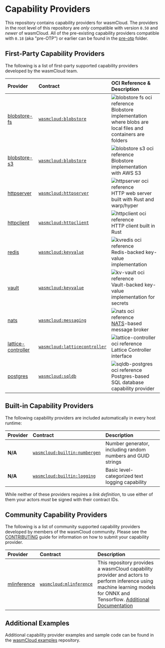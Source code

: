 # Capability Providers

This repository contains capability providers for wasmCloud. The providers
in the root level of this repository are _only_ compatible with version `0.50`
and _newer_ of wasmCloud. All of the pre-existing capability providers compatible
with `0.18` (aka "pre-OTP") or earlier can be found in the [pre-otp](./pre-otp) folder.

## First-Party Capability Providers

The following is a list of first-party supported capability providers developed by the
wasmCloud team.

| Provider                                   | Contract                                                                                              | OCI Reference & Description                                                                                                                                                                                                           |
| :----------------------------------------- | :---------------------------------------------------------------------------------------------------- | :------------------------------------------------------------------------------------------------------------------------------------------------------------------------------------------------------------------------------------ |
| [blobstore-fs](./blobstore-fs)             | [`wasmcloud:blobstore`](https://github.com/wasmCloud/interfaces/tree/main/blobstore-fs)               | <img alt='blobstore fs oci reference' src='https://img.shields.io/endpoint?url=https%3A%2F%2Fmauve-ladybug-4429.cosmonic.io%2Fblobstore-fs' /> <br /> Blobstore implementation where blobs are local files and containers are folders |
| [blobstore-s3](./blobstore-s3)             | [`wasmcloud:blobstore`](https://github.com/wasmCloud/interfaces/tree/main/blobstore-s3)               | <img alt='blobstore s3 oci reference' src='https://img.shields.io/endpoint?url=https%3A%2F%2Fmauve-ladybug-4429.cosmonic.io%2Fblobstore-s3' /> <br /> Blobstore implementation with AWS S3                                            |
| [httpserver](./httpserver-rs)              | [`wasmcloud:httpserver`](https://github.com/wasmCloud/interfaces/tree/main/httpserver)                | <img alt='httpserver oci reference' src='https://img.shields.io/endpoint?url=https%3A%2F%2Fmauve-ladybug-4429.cosmonic.io%2Fhttpserver' /> <br /> HTTP web server built with Rust and warp/hyper                                      |
| [httpclient](./httpclient)                 | [`wasmcloud:httpclient`](https://github.com/wasmCloud/interfaces/tree/main/httpclient)                | <img alt='httpclient oci reference' src='https://img.shields.io/endpoint?url=https%3A%2F%2Fmauve-ladybug-4429.cosmonic.io%2Fhttpclient' /> <br />HTTP client built in Rust                                                            |
| [redis](./kvredis)                         | [`wasmcloud:keyvalue`](https://github.com/wasmCloud/interfaces/tree/main/keyvalue)                    | <img alt='kvredis oci reference' src='https://img.shields.io/endpoint?url=https%3A%2F%2Fmauve-ladybug-4429.cosmonic.io%2Fkvredis' /> <br /> Redis-backed key-value implementation                                                     |
| [vault](./kv-vault)                        | [`wasmcloud:keyvalue`](https://github.com/wasmCloud/interfaces/tree/main/keyvalue)                    | <img alt='kv-vault oci reference' src='https://img.shields.io/endpoint?url=https%3A%2F%2Fmauve-ladybug-4429.cosmonic.io%2Fkv-vault' /> <br /> Vault-backed key-value implementation for secrets                                       |
| [nats](./nats)                             | [`wasmcloud:messaging`](https://github.com/wasmCloud/interfaces/tree/main/messaging)                  | <img alt='nats oci reference' src='https://img.shields.io/endpoint?url=https%3A%2F%2Fmauve-ladybug-4429.cosmonic.io%2Fnats_messaging' /> <br />[NATS](https://nats.io)-based message broker                                           |
| [lattice-controller](./lattice-controller) | [`wasmcloud:latticecontroller`](https://github.com/wasmCloud/interfaces/tree/main/lattice-controller) | <img alt='lattice-controller oci reference' src='https://img.shields.io/endpoint?url=https%3A%2F%2Fmauve-ladybug-4429.cosmonic.io%2Flattice-controller' /> <br /> Lattice Controller interface                                        |
| [postgres](./sqldb-postgres)               | [`wasmcloud:sqldb`](https://github.com/wasmCloud/interfaces/tree/main/sqldb)                          | <img alt='sqldb-postgres oci reference' src='https://img.shields.io/endpoint?url=https%3A%2F%2Fmauve-ladybug-4429.cosmonic.io%2Fsqldb-postgres' /> <br /> Postgres-based SQL database capability provider                             |

## Built-in Capability Providers

The following capability providers are included automatically in every host runtime:

| Provider | Contract                                                                                     | Description                                                 |
| :------- | :------------------------------------------------------------------------------------------- | :---------------------------------------------------------- |
| **N/A**  | [`wasmcloud:builtin:numbergen`](https://github.com/wasmCloud/interfaces/tree/main/numbergen) | Number generator, including random numbers and GUID strings |
| **N/A**  | [`wasmcloud:builtin:logging`](https://github.com/wasmCloud/interfaces/tree/main/logging)     | Basic level-categorized text logging capability             |

While neither of these providers requires a _link definition_, to use either of them your actors _must_ be signed with their contract IDs.

## Community Capability Providers

The following is a list of community supported capability providers developed by members of the wasmCloud community. Please see the [CONTRIBUTING](./CONTRIBUTING.md) guide for information on how to submit your capability provider.

| Provider                                                                                       | Contract                                                                                                   | Description                                                                                                                                                                                                                 |
| :--------------------------------------------------------------------------------------------- | :--------------------------------------------------------------------------------------------------------- | :-------------------------------------------------------------------------------------------------------------------------------------------------------------------------------------------------------------------------- |
| [mlinference](https://github.com/Finfalter/wasmCloudArtefacts/tree/main/providers/mlinference) | [`wasmcloud:mlinference`](https://github.com/Finfalter/wasmCloudArtefacts/tree/main/providers/mlinference) | This repository provides a wasmCloud capability provider and actors to perform inference using machine learning models for ONNX and Tensorflow. [Additional Documentation](https://finfalter.github.io/wasmCloudArtefacts/) |

## Additional Examples

Additional capability provider examples and sample code can be found in the [wasmCloud examples](https://github.com/wasmCloud/examples) repository.
